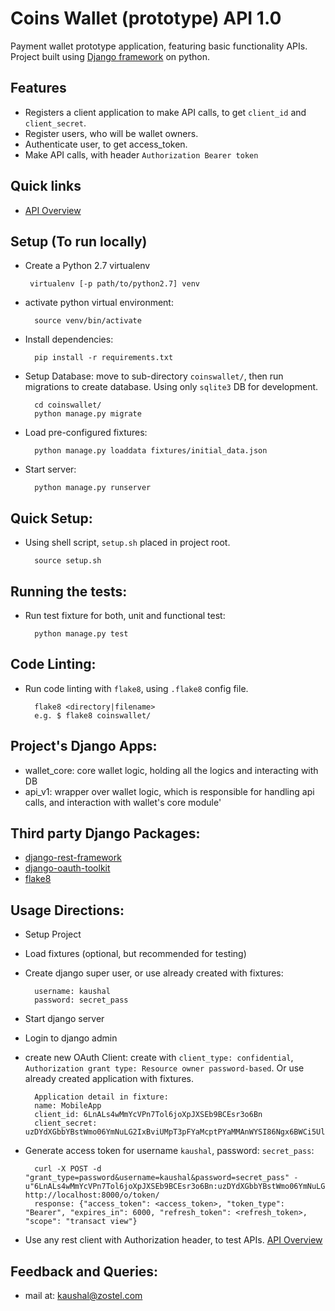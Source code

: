 # Coins Wallet (prototype) API 1.0

Payment wallet prototype application, featuring basic functionality APIs. Project built using [Django framework](https://github.com/django/django) on python.

## Features
- Registers a client application to make API calls, to get `client_id` and `client_secret`.
- Register users, who will be wallet owners.
- Authenticate user, to get access_token.
- Make API calls, with header `Authorization Bearer token`

## Quick links
- [API Overview](api-overview.md)

## Setup (To run locally)
 - Create a Python 2.7 virtualenv
        
        virtualenv [-p path/to/python2.7] venv

- activate python virtual environment:
  
        source venv/bin/activate

- Install dependencies:
        
        pip install -r requirements.txt


- Setup Database:
    move to sub-directory `coinswallet/`, then run migrations to create database. Using only `sqlite3` DB for development.
    
        cd coinswallet/
        python manage.py migrate

- Load pre-configured fixtures:

        python manage.py loaddata fixtures/initial_data.json

- Start server:

        python manage.py runserver


## Quick Setup:
- Using shell script, `setup.sh` placed in project root.

        source setup.sh

## Running the tests:
- Run test fixture for both, unit and functional test:

        python manage.py test


## Code Linting:
- Run code linting with `flake8`, using `.flake8` config file.

        flake8 <directory|filename>
        e.g. $ flake8 coinswallet/


## Project's Django Apps:
- wallet_core: core wallet logic, holding all the logics and interacting with DB
- api_v1: wrapper over wallet logic, which is responsible for handling api calls, and interaction with wallet's core module'


## Third party Django Packages:
- [django-rest-framework](https://github.com/encode/django-rest-framework)
- [django-oauth-toolkit](https://github.com/evonove/django-oauth-toolkit)
- [flake8](https://github.com/PyCQA/flake8)


## Usage Directions:
- Setup Project
- Load fixtures (optional, but recommended for testing)
- Create django super user, or use already created with fixtures:

        username: kaushal
        password: secret_pass
       
- Start django server
- Login to django admin
- create new OAuth Client:
 create with `client_type: confidential`, `Authorization grant type: Resource owner password-based`. 
 Or use already created application with fixtures.
 
        Application detail in fixture:
        name: MobileApp
        client_id: 6LnALs4wMmYcVPn7Tol6joXpJXSEb9BCEsr3o6Bn
        client_secret: uzDYdXGbbYBstWmo06YmNuLG2IxBviUMpT3pFYaMcptPYaMMAnWYSI86Ngx6BWCi5UlVQHcUYjP0HPbDONGycD6fYJN75TAYfDeWptFcYM8zDdpZTaXfwg4s9KXJBKJl
 
- Generate access token for username `kaushal`, password: `secret_pass`:

        curl -X POST -d "grant_type=password&username=kaushal&password=secret_pass" -u"6LnALs4wMmYcVPn7Tol6joXpJXSEb9BCEsr3o6Bn:uzDYdXGbbYBstWmo06YmNuLG2IxBviUMpT3pFYaMcptPYaMMAnWYSI86Ngx6BWCi5UlVQHcUYjP0HPbDONGycD6fYJN75TAYfDeWptFcYM8zDdpZTaXfwg4s9KXJBKJl" http://localhost:8000/o/token/
        response: {"access_token": <access_token>, "token_type": "Bearer", "expires_in": 6000, "refresh_token": <refresh_token>, "scope": "transact view"}

- Use any rest client with Authorization header, to test APIs. [API Overview](api-overview.md)


## Feedback and Queries:
- mail at: [kaushal@zostel.com](mailto:kaushal@zostel.com)